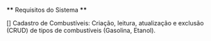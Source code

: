 **\*\*** Requisitos do Sistema **\*\***

[] Cadastro de Combustíveis: Criação, leitura, atualização e exclusão (CRUD) de tipos de combustíveis (Gasolina, Etanol).
